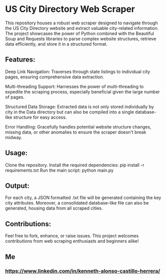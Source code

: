 # US City Directory Web Scraper
This repository houses a robust web scraper designed to navigate through the US City Directory website and extract valuable city-related information. The project showcases the power of Python combined with the Beautiful Soup and Requests libraries to parse complex website structures, retrieve data efficiently, and store it in a structured format.

## Features:
Deep Link Navigation: Traverses through state listings to individual city pages, ensuring comprehensive data extraction.

Multi-threading Support: Harnesses the power of multi-threading to expedite the scraping process, especially beneficial given the large number of pages.

Structured Data Storage: Extracted data is not only stored individually by city in the Data directory but can also be compiled into a single database-like structure for easy access.

Error Handling: Gracefully handles potential website structure changes, missing data, or other anomalies to ensure the scraper doesn't break midway.

## Usage:
Clone the repository.
Install the required dependencies: pip install -r requirements.txt
Run the main script: python main.py
## Output:
For each city, a JSON formatted .txt file will be generated containing the key city attributes. Moreover, a consolidated database-like file can also be generated, housing data from all scraped cities.

## Contributions:
Feel free to fork, enhance, or raise issues. This project welcomes contributions from web scraping enthusiasts and beginners alike!

## Me
### https://www.linkedin.com/in/kenneth-alonso-castillo-herrera/
